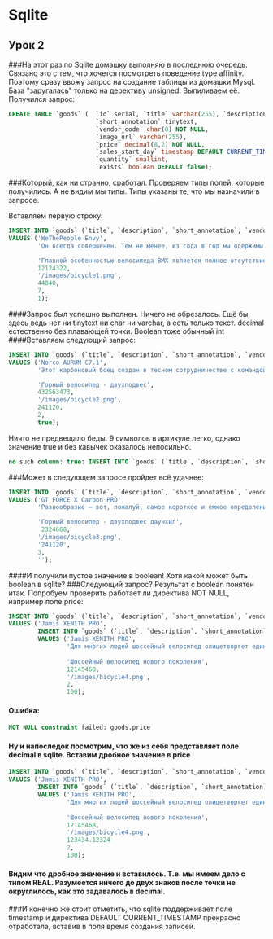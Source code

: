 # Sqlite

## Урок 2

###На этот раз по Sqlite домашку выполняю в последнюю очередь. Связано это с тем, что хочется посмотреть поведение type affinity.
Поэтому сразу ввожу запрос на создание таблицы из домашки Mysql. База "заругалась" только на дерективу
unsigned. Выпиливаем её. Получился запрос:
```sql
CREATE TABLE `goods` (  `id` serial, `title` varchar(255), `description` longtext,
                        `short_annotation` tinytext,
                        `vendor_code` char(8) NOT NULL,
                        `image_url` varchar(255),
                        `price` decimal(8,2) NOT NULL,
                        `sales_start_day` timestamp DEFAULT CURRENT_TIMESTAMP,
                        `quantity` smallint,
                        `exists` boolean DEFAULT false);
```
###Который, как ни странно, сработал.
Проверяем типы полей, которые получились. А не видим мы типы. Типы указаны те, что мы назначили в запросе.

Вставляем первую строку:
```sql
INSERT INTO `goods` (`title`, `description`, `short_annotation`, `vendor_code`, `image_url`, `price`, `quantity`, `exists`)
VALUES ('WeThePeople Envy',
        'Он всегда совершенен. Тем не менее, из года в год мы одержимы желанием сделать его ещё лучше, байком мечты любого райдера, желающего кататься как Про. Его рама и вилка, выполненные на 100% из 4130 Sanco, получившие термообработку и захватывающий дух дизайн Black Titan. Гармоничное дополнение в виде россыпи украшающих фреймсет компонентов Eclat, включая жирные покрышки Stevie Churchill Signature и шатуны Aeon, готовые крошить бетон. Трепетное внимание к деталям выражено и в наличие втулок Blind, за качество которых ручается сам Shane Weston. Зверь, вызывающий зависть, стал ещё лучше.',

        'Главной особенностью велосипеда BMX является полное отсутствие подвески и наличие всего лишь одной передачи. В остальном же вариации могут быть разными. Еще одно, не менее важное отличие - очень маленький вес, в пределах 11 кг.',
        12124322,
        '/images/bicycle1.png',
        44040,
        7,
        1);
```
####Запрос был успешно выполнен. Ничего не обрезалось. Ещё бы, здесь ведь нет ни tinytext ни char ни varchar, а есть только текст. decimal естественно без плавающей точки. Boolean тоже обычный int
####Вставляем следующий запрос:
```sql
INSERT INTO `goods` (`title`, `description`, `short_annotation`, `vendor_code`, `image_url`, `price`, `quantity`, `exists`)
VALUES ('Norco AURUM C7.1',
        'Этот карбоновый боец создан в тесном сотрудничестве с командой Norco Factory Racing и проверен в гонках Кубка мира по даунхиллу. Технология изменения размеров рамы Gravity Tune позволяет райдеру найти идеальную посадку и правильно распределять вес тела. Колеса 650B пришли в скоростной спуск всерьез и надолго, а вместе с ними вы получаете дополнительное сцепление в поворотах и меньше тряски на неровностях. Трансмиссия X0 DH на 7 скоростей и карбоновые шатуны от Sram существенно облегчают байк, а руль Race Face из углеволокна шириной 800 мм делает управление легким и точным в любых условиях.',

        'Горный велосипед - двухподвес',
        432563473,
        '/images/bicycle2.png',
        241120,
        2,
        true);
```
Ничто не предвещало беды. 9 символов в артикуле легко, однако значение true и без кавычек оказалось непосильно.
```sql
no such column: true: INSERT INTO `goods` (`title`, `description`, `short_annotation`, `vendor_code`, `image_url`, `price`, `quantity`, `exists`)
```
###Может в следующем запросе пройдет всё удачнее:
```sql
INSERT INTO `goods` (`title`, `description`, `short_annotation`, `vendor_code`, `image_url`, `price`, `quantity`, `exists`)
VALUES ('GT FORCE X Carbon PRO',
        'Разнообразие – вот, пожалуй, самое короткое и емкое определение All Mountain. Любой из Force проведет вас везде, где только может проехать велосипед, и бережно вернет домой. А флагман линейки Force X Carbon Pro сделает это с необычайными легкостью и изяществом. Полностью карбоновая рама с подвеской A.O.S. 150 миллиметров, колеса 27.5 дюймов, элитный набор компонентов - всё в этом байке нацелено на то, что вы проведете в седле весь день, покорите новые вершины, насладитесь длинными спусками, а когда вернетесь домой – будете с улыбкой вспоминать прошедший день и планировать новые приключения.',

        'Горный велосипед - двухподвес даунхил',
         2324668,
        '/images/bicycle3.png',
        '241120',
        3,
        '');
```
####И получили пустое значение в boolean! Хотя какой может быть boolean в sqlite?
###Следующий запрос? Результат с boolean понятен итак. Попробуем проверить работает ли директива NOT NULL, например поле price:
```sql
INSERT INTO `goods` (`title`, `description`, `short_annotation`, `vendor_code`, `image_url`, `quantity`, `exists`)
VALUES ('Jamis XENITH PRO',
        INSERT INTO `goods` (`title`, `description`, `short_annotation`, `vendor_code`, `image_url`, `quantity`, `exists`)
        VALUES ('Jamis XENITH PRO',
                'Для многих людей шоссейный велосипед олицетворяет единственную правильную сущность двухколесной машины. Именно для таких людей Jamis из года в год совершенствует свою шоссейную линейку, и эта модель весом 7,2 кг отвечает самым высоким требованиям любителей гонок по асфальту. Полностью карбоновая рама и вилка, а также оборудование Sram Force22 позволят не только тренироваться с максимальной эффективностью, но и бороться за победу в соревнованиях.',
        
                'Шоссейный велосипед нового поколения',
                12145468,
                '/images/bicycle4.png',
                2,
                100);
```
#### Ошибка:
```sql
NOT NULL constraint failed: goods.price
```
#### Ну и напоследок посмотрим, что же из себя представляет поле decimal в sqlite. Вставим дробное значение в price
```sql
INSERT INTO `goods` (`title`, `description`, `short_annotation`, `vendor_code`, `image_url`, `price` `quantity`, `exists`)
VALUES ('Jamis XENITH PRO',
        INSERT INTO `goods` (`title`, `description`, `short_annotation`, `vendor_code`, `image_url`, `quantity`, `exists`)
        VALUES ('Jamis XENITH PRO',
                'Для многих людей шоссейный велосипед олицетворяет единственную правильную сущность двухколесной машины. Именно для таких людей Jamis из года в год совершенствует свою шоссейную линейку, и эта модель весом 7,2 кг отвечает самым высоким требованиям любителей гонок по асфальту. Полностью карбоновая рама и вилка, а также оборудование Sram Force22 позволят не только тренироваться с максимальной эффективностью, но и бороться за победу в соревнованиях.',
        
                'Шоссейный велосипед нового поколения',
                12145468,
                '/images/bicycle4.png',
                123434.12324
                2,
                100);
```
#### Видим что дробное значение и вставилось. Т.е. мы имеем дело с типом REAL. Разумеется ничего до двух знаков после точки не округлилось, как это задавалось в decimal.
###И конечно же стоит отметить, что sqlite поддерживает поле timestamp и директива DEFAULT CURRENT_TIMESTAMP прекрасно отработала, вставив в поля время создания записей.
